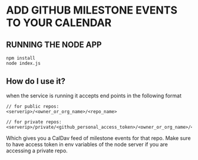 # ADD GITHUB MILESTONE EVENTS TO YOUR CALENDAR #


## RUNNING THE NODE APP ##
```
npm install
node index.js
```

## How do I use it? ##
when the service is running it accepts end points in the following format

```
// for public repos:
<serverip>/<owner_or_org_name>/<repo_name>

// for private repos:
<serverip>/private/<github_personal_access_token>/<owner_or_org_name>/<repo_name>

```

Which gives you a CalDav feed of milestone events for that repo. Make sure to have access token in env variables of the node server if you are accessing a private repo.
